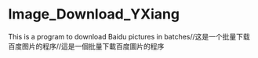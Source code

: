 # Image_Download_YXiang
This is a program to download Baidu pictures in batches//这是一个批量下载百度图片的程序//這是一個批量下載百度圖片的程序
